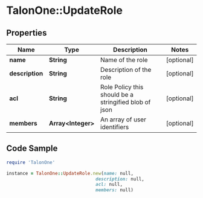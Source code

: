 # TalonOne::UpdateRole

## Properties

Name | Type | Description | Notes
------------ | ------------- | ------------- | -------------
**name** | **String** | Name of the role | [optional] 
**description** | **String** | Description of the role | [optional] 
**acl** | **String** | Role Policy this should be a stringified blob of json | [optional] 
**members** | **Array&lt;Integer&gt;** | An array of user identifiers | [optional] 

## Code Sample

```ruby
require 'TalonOne'

instance = TalonOne::UpdateRole.new(name: null,
                                 description: null,
                                 acl: null,
                                 members: null)
```


